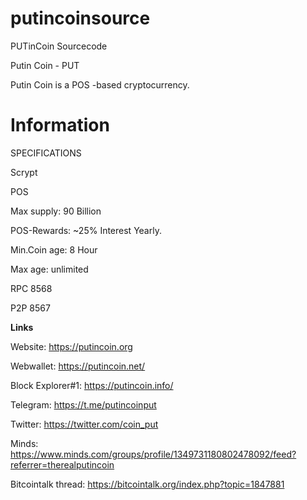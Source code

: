 # putincoinsource
 PUTinCoin Sourcecode


Putin Coin - PUT

Putin Coin is a POS -based cryptocurrency.

Information
===========================

SPECIFICATIONS

Scrypt

POS

Max supply: 90 Billion

POS-Rewards: ~25% Interest Yearly.

Min.Coin age: 8 Hour

Max age: unlimited

RPC 8568

P2P 8567

****Links**** 

Website: https://putincoin.org

Webwallet: https://putincoin.net/

Block Explorer#1: https://putincoin.info/

Telegram: https://t.me/putincoinput

Twitter: https://twitter.com/coin_put

Minds: https://www.minds.com/groups/profile/1349731180802478092/feed?referrer=therealputincoin

Bitcointalk thread: https://bitcointalk.org/index.php?topic=1847881
